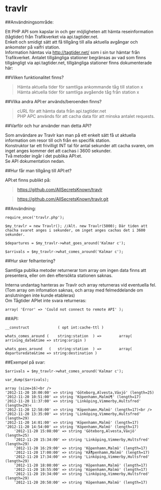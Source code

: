 travlr
======
##Användningsområde:

Ett PHP API som kapslar in och ger möjligheten att hämta reseinformation (tågtider) från Trafikverket via api.tagtider.net. <br />
Enkelt och smidigt sätt att få tillgång till alla aktuella avgångar och ankomster på valfri station. <br />
Information hämtas via http://tagtider.net/ som i sin tur hämtar från Trafikverket.
Antalet tillgängliga stationer begränsas av vad som finns tillgängligt via api.tagtider.net, tillgängliga stationer finns dokumenterade här: <br />


##Vilken funktionalitet finns?

>Hämta aktuella tider för samtliga ankommande tåg till station x <br />
>Hämta aktuella tider för samtliga avgående tåg från station x

##Vilka andra API:er används/beroenden finns?

>cURL för att hämta data från api.tagtider.net <br />
>PHP APC används för att cacha data för att minska antalet requests.

##Varför och hur använder man detta API?

Som användare av Travlr kan man på ett enkelt sätt få ut aktuella information om resor till och från en specifik station. <br />
Konstruktor tar ett frivilligt INT tal för antal sekunder att cacha svaren, om inget anges kommer det att cachas i 3600 sekunder. <br />
Två metoder ingår i det publika API:et. <br />
Se API dokumentation nedan. <br />

##Hur får man tillgång till API:et?

API:et finns publikt på:

>https://github.com/AllSecretsKnown/travlr

>https://github.com/AllSecretsKnown/travlr.git

##Användning:

	require_once('travlr.php');

	$my_travlr = new Travlr(); //Alt. new Travlr(5000); Där tiden att chacha svaret anges i sekunder, om inget anges cachas det i 3600 sekunder.

	$departures = $my_travlr->what_goes_around('Kalmar c');

	$arrivals = $my_travlr->what_comes_around('Kalmar c');

##Hur sker felhantering?

Samtliga publika metoder returnerar tom array om ingen data finns att presentera, eller om den eftersökta stationen saknas.

Interna undantag hanteras av Travlr och array returneras vid eventuella fel. (Tom array om infomation saknas, och array med felmeddelande om anslutningen inte kunde etableras)<br />
Om Tågtider APIet inte svara returneras:

	array( 'Error' => 'Could not connect to remote API' );


##API:

	__construct				( opt int:cache-ttl )

	whats_comes_around (	string:station	) =>		array( arriving_date&time => string:origin )

	whats_goes_around	(	string:station	) =>		array( departuredate&time => string:destination )



##Exempel på svar:

	$arrivals = $my_travlr->what_comes_around('Kalmar c');

	var_dump($arrivals);

	array (size=16)<br />
  	'2012-11-20 10:00:00' => string 'Göteborg,Alvesta,Växjö' (length=25)
  	'2012-11-20 10:51:00' => string 'Köpenhamn,Malmö¶' (length=17)
  	'2012-11-20 11:37:00' => string 'Linköping,Vimmerby,Hultsfred' (length=29)<
  	'2012-11-20 12:58:00' => string 'Köpenhamn,Malmö' (length=17)<br />
  	'2012-11-20 13:35:00' => string 'Linköping,Vimmerby,Hultsfred' (length=29)
  	'2012-11-20 14:01:00' => string 'Köpenhamn,Malmö' (length=17)
  	'2012-11-20 14:54:00' => string 'Köpenhamn,Malmö' (length=17)
		'2012-11-20 15:08:00' => string 'Göteborg,Alvesta,Växjö' (length=25)
		'2012-11-20 15:34:00' => string 'Linköping,Vimmerby,Hultsfred' (length=29)
		'2012-11-20 16:29:00' => string 'Köpenhamn,Malmö' (length=17)
		'2012-11-20 17:00:00' => string 'KÃ¶penhamn,Malmö' (length=17)
		'2012-11-20 17:34:00' => string 'Linköping,Vimmerby,Hultsfred' (length=29)
		'2012-11-20 18:00:00' => string 'Köpenhamn,Malmö' (length=17)
		'2012-11-20 18:55:00' => string 'Köpenhamn,Malmö' (length=17)
		'2012-11-20 19:34:00' => string 'Linköping,Vimmerby,Hultsfred' (length=29)
		'2012-11-20 20:50:00' => string 'Köpenhamn,Malmö' (length=17)